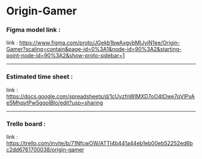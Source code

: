 # Origin-Gamer

### Figma model link :
link : https://www.figma.com/proto/JGekb1bwAxgvbMIJyiN1ee/Origin-Gamer?scaling=contain&page-id=0%3A1&node-id=90%3A2&starting-point-node-id=90%3A2&show-proto-sidebar=1

-------------------------------

### Estimated time sheet :
link : https://docs.google.com/spreadsheets/d/1cUvzfnWlMXD7oO4tDwe7qVlPvAe5MhqytPw5gqoIBlo/edit?usp=sharing

-------------------------------

### Trello board :
link : https://trello.com/invite/b/71NfcwOW/ATTI4b441a44eb1eb00eb52252ed6bc2dd6761700038/origin-gamer

